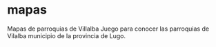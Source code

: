 # mapas
Mapas de parroquias de Villalba
Juego para conocer las parroquias de Vilalba municipio de la provincia de Lugo.
